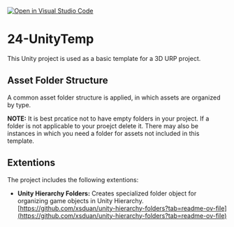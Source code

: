 [![Open in Visual Studio Code](https://classroom.github.com/assets/open-in-vscode-718a45dd9cf7e7f842a935f5ebbe5719a5e09af4491e668f4dbf3b35d5cca122.svg)](https://classroom.github.com/online_ide?assignment_repo_id=13821798&assignment_repo_type=AssignmentRepo)
# 24-UnityTemp
This Unity project is used as a basic template for a 3D URP project.

## Asset Folder Structure
A common asset folder structure is applied, in which assets are organized by type. 

**NOTE:** It is best prcatice not to have empty folders in your project. If a folder is not applicable to your proejct delete it. There may also be instances in which you need a folder for assets not included in this template.  

## Extentions

The project includes the following extentions:

- **Unity Hierarchy Folders:** Creates specialized folder object for organizing game objects in Unity Hierarchy. [https://github.com/xsduan/unity-hierarchy-folders?tab=readme-ov-file](https://github.com/xsduan/unity-hierarchy-folders?tab=readme-ov-file)


